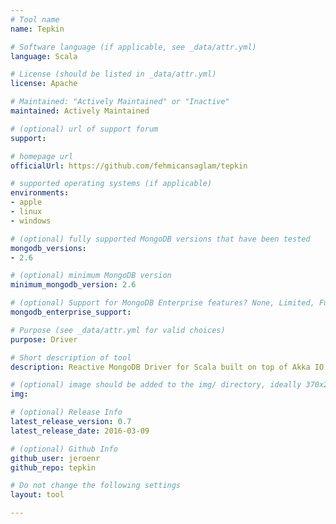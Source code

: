 ```yaml
---
# Tool name
name: Tepkin

# Software language (if applicable, see _data/attr.yml)
language: Scala

# License (should be listed in _data/attr.yml)
license: Apache

# Maintained: "Actively Maintained" or "Inactive"
maintained: Actively Maintained

# (optional) url of support forum
support: 

# homepage url
officialUrl: https://github.com/fehmicansaglam/tepkin

# supported operating systems (if applicable)
environments:
- apple
- linux
- windows

# (optional) fully supported MongoDB versions that have been tested
mongodb_versions:
- 2.6

# (optional) minimum MongoDB version
minimum_mongodb_version: 2.6

# (optional) Support for MongoDB Enterprise features? None, Limited, Full
mongodb_enterprise_support: 

# Purpose (see _data/attr.yml for valid choices)
purpose: Driver

# Short description of tool
description: Reactive MongoDB Driver for Scala built on top of Akka IO and Akka Streams.

# (optional) image should be added to the img/ directory, ideally 370x200px
img: 

# (optional) Release Info
latest_release_version: 0.7
latest_release_date: 2016-03-09

# (optional) Github Info
github_user: jeroenr
github_repo: tepkin

# Do not change the following settings
layout: tool

---
```

